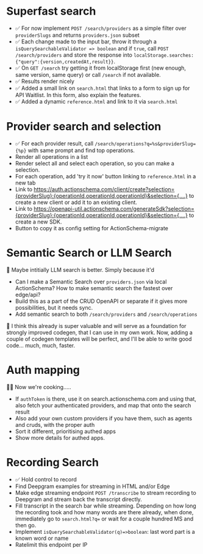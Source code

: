 <!--

Search is the vital first step that comes before endpoint authentication and execution. It should be done super well.

1. User types in a request or records it, or gets sent a request from a phonecall or so.
2. '/search/providers' responds with selection of providers.
3. For each provider, a follow up `/search/operations`
4. User creates selection creates an oauth2-app, framework-sdk, or tests individual operations.

-->

# Superfast search

- ✅ For now implement `POST /search/providers` as a simple filter over `providerSlugs` and returns `providers.json` subset
- ✅ Each change made to the input bar, throw it through a `isQuerySearchableValidator => boolean` and if `true`, call `POST /search/providers` and store the response into `localStorage.searches:{"query":{version,createdAt,result}}`.
- ✅ On `GET /search` try getting it from localStorage first (new enough, same version, same query) or call `/search` if not available.
- ✅ Results render nicely
- ✅ Added a small link on `search.html` that links to a form to sign up for API Waitlist. In this form, also explain the features.
- ✅ Added a dynamic `reference.html` and link to it via `search.html`

# Provider search and selection

- ✅ For each provider result, call `/search/operations?q=%s&providerSlug={%p}` with same prompt and find top operations.
- Render all operations in a list
- Render select all and select each operation, so you can make a selection.
- For each operation, add 'try it now' button linking to `reference.html` in a new tab
- Link to https://auth.actionschema.com/client/create?selection={providerSlug}:{operationId,operationId,operationId}&selection={....} to create a new client or add it to an existing client.
- Link to https://openapi-util.actionschema.com/generateSdk?selection={providerSlug}:{operationId,operationId,operationId}&selection={....} to create a new SDK.
- Button to copy it as config setting for ActionSchema-migrate

# Semantic Search or LLM Search

🤔 Maybe intitially LLM search is better. Simply because it'd

- Can I make a Semantic Search over `providers.json` via local ActionSchema? How to make semantic search the fastest over edge/api?
- Build this as a part of the CRUD OpenAPI or separate if it gives more possibilities, but it needs sync.
- Add semantic search to both `/search/providers` and `/search/operations`

🎉 I think this already is super valuable and will serve as a foundation for strongly improved codegen, that I can use in my own work. Now, adding a couple of codegen templates will be perfect, and I'll be able to write good code... much, much, faster.

# Auth mapping

👨‍🍳 Now we're cooking.....

- If `authToken` is there, use it on search.actionschema.com and using that, also fetch your authenticated providers, and map that onto the search result
- Also add your own custom providers if you have them, such as agents and cruds, with the proper auth
- Sort it different, prioritising authed apps
- Show more details for authed apps.

# Recording Search

- ✅ Hold control to record
- Find Deepgram examples for streaming in HTML and/or Edge
- Make edge streaming endpoint `POST /transcribe` to stream recording to Deepgram and stream back the transcript directly.
- Fill transcript in the search bar while streaming. Depending on how long the recording took and how many words are there already, when done, immediately go to `search.html?q=` or wait for a couple hundred MS and then go.
- Implement `isQuerySearchableValidator(q)=>boolean`: last word part is a known word or name
- Ratelimit this endpoint per IP
